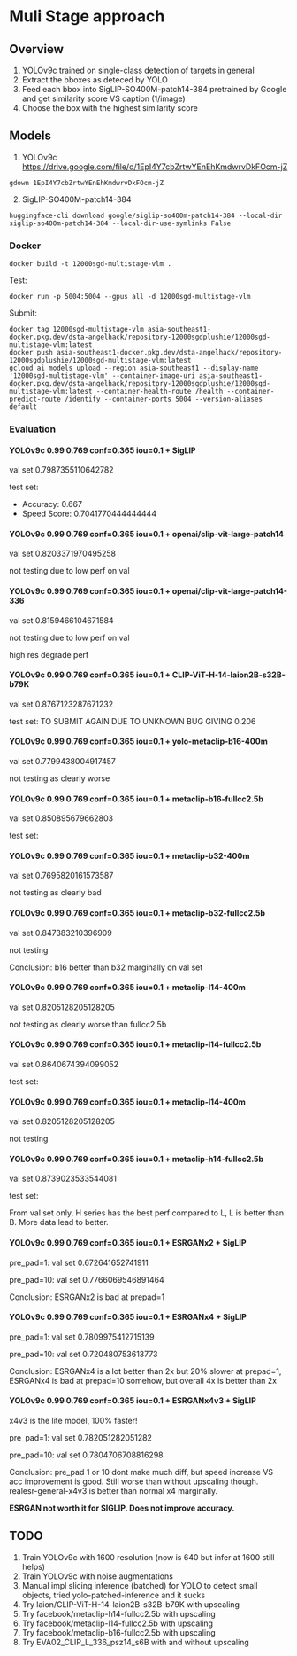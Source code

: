 # Muli Stage approach
## Overview
1. YOLOv9c trained on single-class detection of targets in general
2. Extract the bboxes as deteced by YOLO
3. Feed each bbox into SigLIP-SO400M-patch14-384 pretrained by Google and get similarity score VS caption (1/image)
4. Choose the box with the highest similarity score

## Models
1. YOLOv9c
https://drive.google.com/file/d/1EpI4Y7cbZrtwYEnEhKmdwrvDkFOcm-jZ
```shell
gdown 1EpI4Y7cbZrtwYEnEhKmdwrvDkFOcm-jZ
```
2. SigLIP-SO400M-patch14-384
```shell
huggingface-cli download google/siglip-so400m-patch14-384 --local-dir siglip-so400m-patch14-384 --local-dir-use-symlinks False
```

### Docker
```shell
docker build -t 12000sgd-multistage-vlm .
```
Test:
```shell
docker run -p 5004:5004 --gpus all -d 12000sgd-multistage-vlm
```
Submit:
```shell
docker tag 12000sgd-multistage-vlm asia-southeast1-docker.pkg.dev/dsta-angelhack/repository-12000sgdplushie/12000sgd-multistage-vlm:latest
docker push asia-southeast1-docker.pkg.dev/dsta-angelhack/repository-12000sgdplushie/12000sgd-multistage-vlm:latest
gcloud ai models upload --region asia-southeast1 --display-name '12000sgd-multistage-vlm' --container-image-uri asia-southeast1-docker.pkg.dev/dsta-angelhack/repository-12000sgdplushie/12000sgd-multistage-vlm:latest --container-health-route /health --container-predict-route /identify --container-ports 5004 --version-aliases default
```

### Evaluation
#### YOLOv9c 0.99 0.769 conf=0.365 iou=0.1 + SigLIP
val set 0.7987355110642782

test set:
- Accuracy: 0.667
- Speed Score: 0.7041770444444444

#### YOLOv9c 0.99 0.769 conf=0.365 iou=0.1 + openai/clip-vit-large-patch14
val set 0.8203371970495258

not testing due to low perf on val

#### YOLOv9c 0.99 0.769 conf=0.365 iou=0.1 + openai/clip-vit-large-patch14-336
val set 0.8159466104671584

not testing due to low perf on val

high res degrade perf


#### YOLOv9c 0.99 0.769 conf=0.365 iou=0.1 + CLIP-ViT-H-14-laion2B-s32B-b79K
val set 0.8767123287671232

test set: TO SUBMIT AGAIN DUE TO UNKNOWN BUG GIVING 0.206


#### YOLOv9c 0.99 0.769 conf=0.365 iou=0.1 + yolo-metaclip-b16-400m
val set 0.7799438004917457

not testing as clearly worse

#### YOLOv9c 0.99 0.769 conf=0.365 iou=0.1 + metaclip-b16-fullcc2.5b
val set 0.850895679662803

test set:

#### YOLOv9c 0.99 0.769 conf=0.365 iou=0.1 + metaclip-b32-400m
val set 0.7695820161573587

not testing as clearly bad


#### YOLOv9c 0.99 0.769 conf=0.365 iou=0.1 + metaclip-b32-fullcc2.5b
val set 0.847383210396909

not testing

Conclusion: b16 better than b32 marginally on val set


#### YOLOv9c 0.99 0.769 conf=0.365 iou=0.1 + metaclip-l14-400m
val set 0.8205128205128205

not testing as clearly worse than fullcc2.5b

#### YOLOv9c 0.99 0.769 conf=0.365 iou=0.1 + metaclip-l14-fullcc2.5b
val set 0.8640674394099052

test set:


#### YOLOv9c 0.99 0.769 conf=0.365 iou=0.1 + metaclip-l14-400m
val set 0.8205128205128205

not testing


#### YOLOv9c 0.99 0.769 conf=0.365 iou=0.1 + metaclip-h14-fullcc2.5b
val set 0.8739023533544081

test set:

From val set only, H series has the best perf compared to L, L is better than B. More data lead to better.


#### YOLOv9c 0.99 0.769 conf=0.365 iou=0.1 + ESRGANx2 + SigLIP
pre_pad=1: val set 0.672641652741911

pre_pad=10: val set 0.7766069546891464

Conclusion: ESRGANx2 is bad at prepad=1


#### YOLOv9c 0.99 0.769 conf=0.365 iou=0.1 + ESRGANx4 + SigLIP
pre_pad=1: val set 0.7809975412715139

pre_pad=10: val set 0.720480753613773

Conclusion: ESRGANx4 is a lot better than 2x but 20% slower at prepad=1, ESRGANx4 is bad at prepad=10 somehow, but overall 4x is better than 2x


#### YOLOv9c 0.99 0.769 conf=0.365 iou=0.1 + ESRGANx4v3 + SigLIP
x4v3 is the lite model, 100% faster!

pre_pad=1: val set 0.782051282051282

pre_pad=10: val set 0.7804706708816298

Conclusion: pre_pad 1 or 10 dont make much diff, but speed increase VS acc improvement is good. Still worse than without upscaling though. realesr-general-x4v3 is better than normal x4 marginally.

**ESRGAN not worth it for SIGLIP. Does not improve accuracy.**


## TODO
1. Train YOLOv9c with 1600 resolution (now is 640 but infer at 1600 still helps)
2. Train YOLOv9c with noise augmentations
3. Manual impl slicing inference (batched) for YOLO to detect small objects, tried yolo-patched-inference and it sucks
4. Try laion/CLIP-ViT-H-14-laion2B-s32B-b79K with upscaling
5. Try facebook/metaclip-h14-fullcc2.5b with upscaling
6. Try facebook/metaclip-l14-fullcc2.5b with upscaling
7. Try facebook/metaclip-b16-fullcc2.5b with upscaling
8. Try EVA02_CLIP_L_336_psz14_s6B with and without upscaling